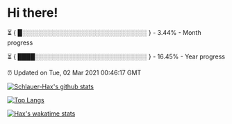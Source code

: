 # Hi there!

⏳ { █░░░░░░░░░░░░░░░░░░░░░░░░░░░░░ } - 3.44% - Month progress

⏳ { ████░░░░░░░░░░░░░░░░░░░░░░░░░░ } - 16.45% - Year progress

⏰ Updated on Tue, 02 Mar 2021 00:46:17 GMT


[![Schlauer-Hax's github stats](https://github-readme-stats.vercel.app/api?username=Schlauer-Hax&show_icons=true&theme=dark&count_private=true)](https://github.com/Schlauer-Hax)


[![Top Langs](https://github-readme-stats.vercel.app/api/top-langs/?username=Schlauer-Hax&layout=compact&theme=dark)](https://github.com/Schlauer-Hax?tab=repositories)


[![Hax's wakatime stats](https://github-readme-stats.vercel.app/api/wakatime?username=Hax&theme=dark)](https://wakatime.com/@Hax)

